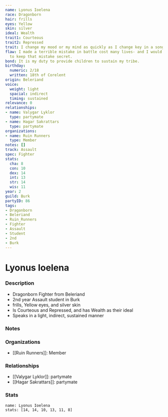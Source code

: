 ```yaml
---
name: Lyonus Ioelena
race: Dragonborn
hair: frills
eyes: Yellow
skin: silver
ideal: Wealth
trait1: Courteous
trait2: Repressed
trait: I change my mood or my mind as quickly as I change key in a song.
flaw: I made a terrible mistake in battle cost many lives- and I would do anything
  to keep that mistake secret.
bond: It is my duty to provide children to sustain my tribe.
birthday:
  numeric: 2/18
  written: 18th of Corelent
origin: Beleriand
voice:
  weight: light
  spacial: indirect
  timing: sustained
relevance: 0
relationships:
- name: Valygar Lyklor
  type: partymate
- name: Hagar Sakrattars
  type: partymate
organizations:
- name: Ruin Runners
  type: Member
notes: []
track: Assault
spec: Fighter
stats:
  cha: 8
  con: 10
  dex: 14
  int: 13
  str: 14
  wis: 11
year: 2
guild: Burk
partyID: 86
tags:
- Dragonborn
- Beleriand
- Ruin_Runners
- Fighter
- Assault
- Student
- 2nd
- Burk
---
```

# Lyonus Ioelena
### Description
- Dragonborn Fighter from Beleriand
- 2nd year Assault student in Burk
- frills, Yellow eyes, and silver skin
- Is Courteous and Repressed, and has Wealth as their ideal
- Speaks in a light, indirect, sustained manner

### Notes

### Organizations
- [[Ruin Runners]]: Member

### Relationships
- [[Valygar Lyklor]]: partymate
- [[Hagar Sakrattars]]: partymate

### Stats
```statblock
name: Lyonus Ioelena
stats: [14, 14, 10, 13, 11, 8]
```